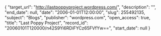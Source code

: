 {
  "target_url": "http://lastpoppyproject.wordpress.com/", 
  "description": "", 
  "end_date": null, 
  "date": "2006-01-01T12:00:00", 
  "slug": 255492135, 
  "subject": "Blogs", 
  "publisher": "wordpress.com", 
  "open_access": true, 
  "title": "Last Poppy Project", 
  "record_id": "20060101T120000/n42S9Yi6RDiFYCz65FVfYw==", 
  "start_date": null
}

